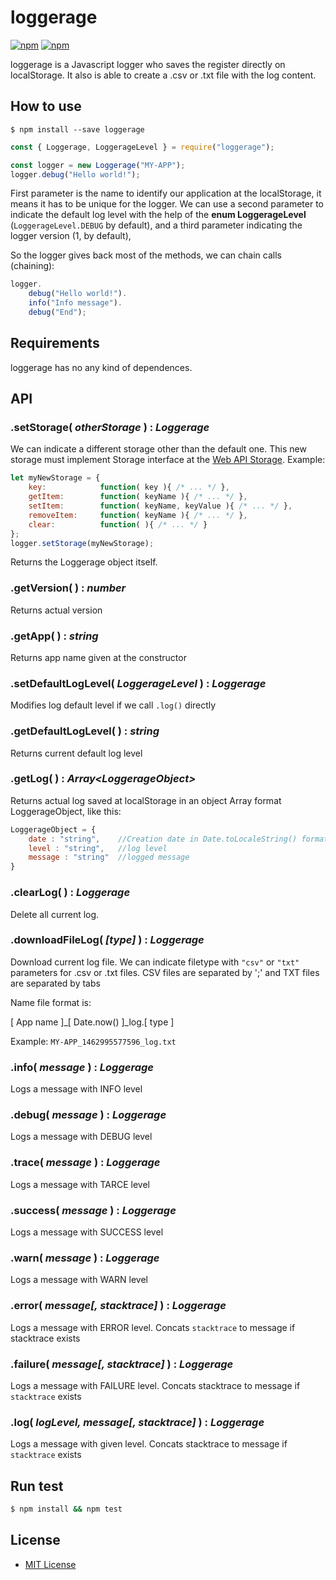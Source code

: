 # loggerage

[![npm](https://img.shields.io/npm/v/loggerage.svg?style=flat-square)](https://www.npmjs.com/package/loggerage) [![npm](https://img.shields.io/npm/dt/loggerage.svg?style=flat-square)](https://www.npmjs.com/package/loggerage)

loggerage is a Javascript logger who saves the register directly on localStorage. It also is able to create a .csv or .txt file with the log content. 

## How to use

```
$ npm install --save loggerage
```

```javascript
const { Loggerage, LoggerageLevel } = require("loggerage");

const logger = new Loggerage("MY-APP");
logger.debug("Hello world!");
```

First parameter is the name to identify our application at the localStorage, it means it has to be unique for the logger. We can use a second parameter to indicate the default log level with the help of the **enum LoggerageLevel** (`LoggerageLevel.DEBUG` by default), and a third parameter indicating the logger version (1, by default),

So the logger gives back most of the methods, we can chain calls (chaining):

```javascript
logger.
    debug("Hello world!").
    info("Info message").
    debug("End");
```

## Requirements

loggerage has no any kind of dependences. 

## API

### .setStorage( *otherStorage* ) : *Loggerage*

We can indicate a different storage other than the default one. This new storage must implement Storage interface at the [Web API Storage](https://developer.mozilla.org/en-US/docs/Web/API/Storage). Example:

```javascript
let myNewStorage = {
    key: 			function( key ){ /* ... */ },
    getItem: 		function( keyName ){ /* ... */ },
    setItem: 		function( keyName, keyValue ){ /* ... */ },
    removeItem: 	function( keyName ){ /* ... */ },
    clear: 			function( ){ /* ... */ }
};
logger.setStorage(myNewStorage);
```

Returns the Loggerage object itself.

### .getVersion( ) : *number*

Returns actual version

### .getApp( ) : *string*

Returns app name given at the constructor

### .setDefaultLogLevel( *LoggerageLevel* ) : *Loggerage*

Modifies log default level if we call `.log()` directly 

### .getDefaultLogLevel( ) : *string*

Returns current default log level

### .getLog( ) : *Array\<LoggerageObject\>*

Returns actual log saved at localStorage in an object Array format LoggerageObject, like this:

```javascript
LoggerageObject = {
    date : "string",    //Creation date in Date.toLocaleString() format
    level : "string",   //log level
    message : "string" 	//logged message
}
```

### .clearLog( ) : *Loggerage*

Delete all current log.

### .downloadFileLog( *[type]* ) : *Loggerage*

Download current log file. We can indicate filetype with `"csv"` or `"txt"` parameters for .csv or .txt files. CSV files are separated by ';' and TXT files are separated by tabs

Name file format is:

[ App name ]_[ Date.now() ]_log.[ type ]

Example: `MY-APP_1462995577596_log.txt`

### .info( *message* ) : *Loggerage*

Logs a message with INFO level

### .debug( *message* ) : *Loggerage*

Logs a message with DEBUG level

### .trace( *message* ) : *Loggerage*

Logs a message with TARCE level

### .success( *message* ) : *Loggerage*

Logs a message with SUCCESS level

### .warn( *message* ) : *Loggerage*

Logs a message with WARN level

### .error( *message[, stacktrace]* ) : *Loggerage*

Logs a message with ERROR level. Concats `stacktrace` to message if stacktrace exists

### .failure( *message[, stacktrace]* ) : *Loggerage*

Logs a message with FAILURE level. Concats stacktrace to message if `stacktrace` exists

### .log( *logLevel, message[, stacktrace]* ) : *Loggerage*

Logs a message with given level. Concats stacktrace to message if `stacktrace` exists

## Run test

```bash
$ npm install && npm test
```

## License

* [MIT License](https://opensource.org/licenses/MIT)



